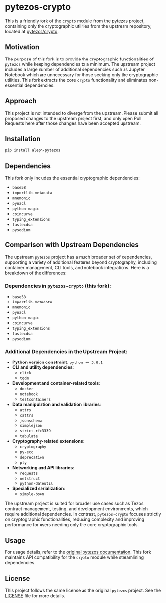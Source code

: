 # pytezos-crypto

This is a friendly fork of the `crypto` module from the [pytezos](https://github.com/baking-bad/pytezos) project, containing only the cryptographic utilities from the upstream repository, located at [pytezos/crypto](https://github.com/baking-bad/pytezos/tree/master/src/pytezos/crypto).

## Motivation

The purpose of this fork is to provide the cryptographic functionalities of `pytezos` while keeping dependencies to a minimum. The upstream project includes a large number of additional dependencies such as Jupyter Notebook which are unnecessary for those seeking only the cryptographic utilities. This fork extracts the core `crypto` functionality and eliminates non-essential dependencies.

## Approach

This project is not intended to diverge from the upstream. Please submit all proposed changes to the upstream project first, and only open Pull Requests here after those changes have been accepted upstream.

## Installation

```bash
pip install aleph-pytezos
```

## Dependencies

This fork only includes the essential cryptographic dependencies:

- `base58`
- `importlib-metadata`
- `mnemonic`
- `pynacl`
- `python-magic`
- `coincurve`
- `typing_extensions`
- `fastecdsa`
- `pysodium`

## Comparison with Upstream Dependencies

The upstream `pytezos` project has a much broader set of dependencies, supporting a variety of additional features beyond cryptography, including container management, CLI tools, and notebook integrations. Here is a breakdown of the differences:

### Dependencies in `pytezos-crypto` (this fork):
- `base58`
- `importlib-metadata`
- `mnemonic`
- `pynacl`
- `python-magic`
- `coincurve`
- `typing_extensions`
- `fastecdsa`
- `pysodium`

### Additional Dependencies in the Upstream Project:
- **Python version constraint**: `python >= 3.8.1`
- **CLI and utility dependencies**: 
  - `click`
  - `tqdm`
- **Development and container-related tools**: 
  - `docker`
  - `notebook`
  - `testcontainers`
- **Data manipulation and validation libraries**: 
  - `attrs`
  - `cattrs`
  - `jsonschema`
  - `simplejson`
  - `strict-rfc3339`
  - `tabulate`
- **Cryptography-related extensions**:
  - `cryptography`
  - `py-ecc`
  - `deprecation`
  - `ply`
- **Networking and API libraries**:
  - `requests`
  - `netstruct`
  - `python-dateutil`
- **Specialized serialization**:
  - `simple-bson`

The upstream project is suited for broader use cases such as Tezos contract management, testing, and development environments, which require additional dependencies. In contrast, `pytezos-crypto` focuses strictly on cryptographic functionalities, reducing complexity and improving performance for users needing only the core cryptographic tools.

## Usage

For usage details, refer to the [original pytezos documentation](https://github.com/baking-bad/pytezos). This fork maintains API compatibility for the `crypto` module while streamlining dependencies.

## License

This project follows the same license as the original `pytezos` project. See the [LICENSE](LICENSE) file for more details.
```
